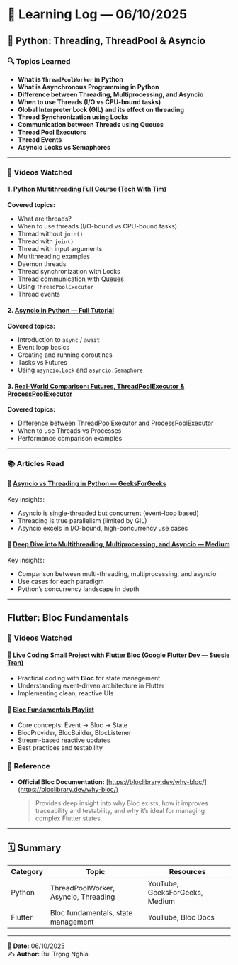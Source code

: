 # 🧠 Learning Log — 06/10/2025

## 🐍 Python: Threading, ThreadPool & Asyncio

### 🔍 Topics Learned

- **What is `ThreadPoolWorker` in Python**
- **What is Asynchronous Programming in Python**
- **Difference between Threading, Multiprocessing, and Asyncio**
- **When to use Threads (I/O vs CPU-bound tasks)**
- **Global Interpreter Lock (GIL) and its effect on threading**
- **Thread Synchronization using Locks**
- **Communication between Threads using Queues**
- **Thread Pool Executors**
- **Thread Events**
- **Asyncio Locks vs Semaphores**

---

### 🎥 Videos Watched

#### 1. [Python Multithreading Full Course (Tech With Tim)](https://www.youtube.com/watch?v=Rm9Pic2rpAQ&t=136s)

**Covered topics:**

- What are threads?
- When to use threads (I/O-bound vs CPU-bound tasks)
- Thread without `join()`
- Thread with `join()`
- Thread with input arguments
- Multithreading examples
- Daemon threads
- Thread synchronization with Locks
- Thread communication with Queues
- Using `ThreadPoolExecutor`
- Thread events

#### 2. [Asyncio in Python — Full Tutorial](https://www.youtube.com/watch?v=Qb9s3UiMSTA)

**Covered topics:**

- Introduction to `async` / `await`
- Event loop basics
- Creating and running coroutines
- Tasks vs Futures
- Using `asyncio.Lock` and `asyncio.Semaphore`

#### 3. [Real-World Comparison: Futures, ThreadPoolExecutor & ProcessPoolExecutor](https://www.youtube.com/watch?v=nRVT4olRbMA)

**Covered topics:**

- Difference between ThreadPoolExecutor and ProcessPoolExecutor
- When to use Threads vs Processes
- Performance comparison examples

---

### 📚 Articles Read

#### 🔗 [Asyncio vs Threading in Python — GeeksForGeeks](https://www.geeksforgeeks.org/python/asyncio-vs-threading-in-python/)

Key insights:

- Asyncio is single-threaded but concurrent (event-loop based)
- Threading is true parallelism (limited by GIL)
- Asyncio excels in I/O-bound, high-concurrency use cases

#### 🔗 [Deep Dive into Multithreading, Multiprocessing, and Asyncio — Medium](https://medium.com/data-science/deep-dive-into-multithreading-multiprocessing-and-asyncio-94fdbe0c91f0)

Key insights:

- Comparison between multi-threading, multiprocessing, and asyncio
- Use cases for each paradigm
- Python’s concurrency landscape in depth

---

## Flutter: Bloc Fundamentals

### 🎥 Videos Watched

#### 🔗 [Live Coding Small Project with Flutter Bloc (Google Flutter Dev — Suesie Tran)](https://www.youtube.com/watch?v=vmHz1LdnNuY)

- Practical coding with **Bloc** for state management
- Understanding event-driven architecture in Flutter
- Implementing clean, reactive UIs

#### 🔗 [Bloc Fundamentals Playlist](https://youtube.com/playlist?list=PLCaS22Sjc8YTrF2fiL-dP365IM5xy69u2&si=5W-rI-Nl7REpxxjd)

- Core concepts: Event → Bloc → State
- BlocProvider, BlocBuilder, BlocListener
- Stream-based reactive updates
- Best practices and testability

### 📖 Reference

- **Official Bloc Documentation:** [https://bloclibrary.dev/why-bloc/](https://bloclibrary.dev/why-bloc/)
  > Provides deep insight into why Bloc exists, how it improves traceability and testability, and why it’s ideal for managing complex Flutter states.

---

## 🗓 Summary

| Category | Topic                                | Resources                      |
| -------- | ------------------------------------ | ------------------------------ |
| Python   | ThreadPoolWorker, Asyncio, Threading | YouTube, GeeksForGeeks, Medium |
| Flutter  | Bloc fundamentals, state management  | YouTube, Bloc Docs             |

---

📅 **Date:** 06/10/2025  
✍️ **Author:** Bùi Trọng Nghĩa
